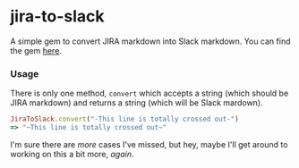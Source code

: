 # jira-to-slack

A simple gem to convert JIRA markdown into Slack markdown. You can find the gem [here](https://rubygems.org/gems/jira-to-slack).

### Usage

There is only one method, `convert` which accepts a string (which should be JIRA markdown) and returns a string (which will be Slack mardown).

```ruby
JiraToSlack.convert("-This line is totally crossed out-")
=> "~This line is totally crossed out~"
```

I'm sure there are *more* cases I've missed, but hey, maybe I'll get around to working on this a bit more, *again*.
